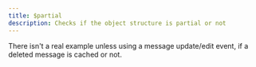 ```yaml
---
title: $partial
description: Checks if the object structure is partial or not
---
```


There isn't a real example unless using a message update/edit event, if a deleted message is cached or not.
